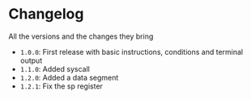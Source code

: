 # Changelog
All the versions and the changes they bring

- `1.0.0`: First release with basic instructions, conditions and terminal output
- `1.1.0`: Added syscall
- `1.2.0`: Added a data segment
- `1.2.1`: Fix the sp register
